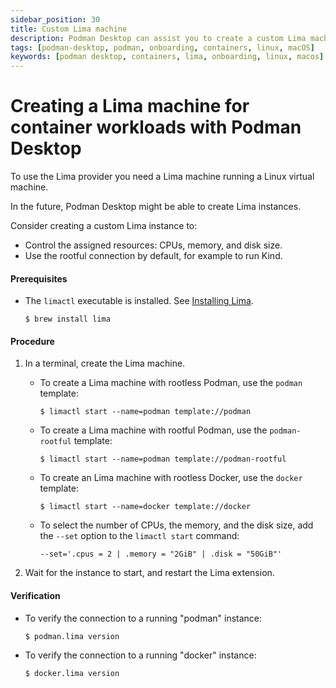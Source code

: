 ```yaml
---
sidebar_position: 30
title: Custom Lima machine
description: Podman Desktop can assist you to create a custom Lima machine on Linux and macOS.
tags: [podman-desktop, podman, onboarding, containers, linux, macOS]
keywords: [podman desktop, containers, lima, onboarding, linux, macos]
---
```


# Creating a Lima machine for container workloads with Podman Desktop

To use the Lima provider you need a Lima machine running a Linux virtual machine.

In the future, Podman Desktop might be able to create Lima instances.

Consider creating a custom Lima instance to:

- Control the assigned resources: CPUs, memory, and disk size.
- Use the rootful connection by default, for example to run Kind.

#### Prerequisites

- The `limactl` executable is installed.
  See [Installing Lima](https://lima-vm.io/docs/installation/).

  ```shell-session
  $ brew install lima
  ```

#### Procedure

1. In a terminal, create the Lima machine.

   - To create a Lima machine with rootless Podman, use the `podman` template:

     ```shell-session
     $ limactl start --name=podman template://podman
     ```

   - To create a Lima machine with rootful Podman, use the `podman-rootful` template:

     ```shell-session
     $ limactl start --name=podman template://podman-rootful
     ```

   - To create an Lima machine with rootless Docker, use the `docker` template:

     ```shell-session
     $ limactl start --name=docker template://docker
     ```

   - To select the number of CPUs, the memory, and the disk size, add the `--set` option to the `limactl start` command:

     ```shell-session
     --set='.cpus = 2 | .memory = "2GiB" | .disk = "50GiB"'
     ```

2. Wait for the instance to start, and restart the Lima extension.

#### Verification

- To verify the connection to a running "podman" instance:

  ```shell-session
  $ podman.lima version
  ```

- To verify the connection to a running "docker" instance:

  ```shell-session
  $ docker.lima version
  ```
